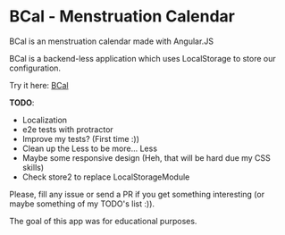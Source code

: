 # BCal - Menstruation Calendar

BCal is an menstruation calendar made with Angular.JS

BCal is a backend-less application which uses LocalStorage to store our configuration.

Try it here: [BCal](http://bcal.foxandxss.net)

**TODO**:

+ Localization
+ e2e tests with protractor
+ Improve my tests? (First time :))
+ Clean up the Less to be more... Less
+ Maybe some responsive design (Heh, that will be hard due my CSS skills)
+ Check store2 to replace LocalStorageModule

Please, fill any issue or send a PR if you get something interesting (or maybe something of my TODO's list :)).

The goal of this app was for educational purposes.
